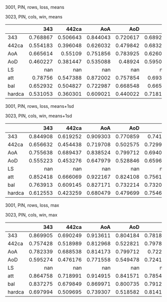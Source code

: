 3001, PIN, rows, loss, means

3023, PIN, cols, win, means

|        |        343 |      442ca |        AoA |        AoD |         LS |        att |        bal |     hardca |
|:-------|-----------:|-----------:|-----------:|-----------:|-----------:|-----------:|-----------:|-----------:|
| 343    |   0.768867 |   0.506643 |   0.844043 |   0.720617 |   0.689225 |   0.792341 |   0.803339 |   0.303734 |
| 442ca  |   0.554183 |   0.396048 |   0.626032 |   0.479842 |   0.683202 |   0.54823  |   0.527407 |   0.282809 |
| AoA    |   0.665614 |   0.55109  |   0.751856 |   0.783925 |   0.626091 |   0.711377 |   0.805133 |   0.387325 |
| AoD    |   0.460227 |   0.381447 |   0.535088 |   0.48924  |   0.595057 |   0.462222 |   0.521315 |   0.282827 |
| LS     | nan        | nan        | nan        | nan        | nan        | nan        | nan        | nan        |
| att    |   0.78756  |   0.547388 |   0.872002 |   0.757854 |   0.69348  |   0.809239 |   0.821902 |   0.335642 |
| bal    |   0.652932 |   0.504827 |   0.722987 |   0.668548 |   0.66502  |   0.681645 |   0.733451 |   0.347605 |
| hardca |   0.531053 |   0.360301 |   0.609021 |   0.440022 |   0.718163 |   0.52024  |   0.471592 |   0.253337 |

3001, PIN, rows, loss, means+1sd

3023, PIN, cols, win, means+1sd

|        |        343 |      442ca |        AoA |        AoD |         LS |        att |        bal |     hardca |
|:-------|-----------:|-----------:|-----------:|-----------:|-----------:|-----------:|-----------:|-----------:|
| 343    |   0.844908 |   0.619252 |   0.909303 |   0.770859 |   0.74178  |   0.841231 |   0.879331 |   0.344415 |
| 442ca  |   0.656632 |   0.454438 |   0.719708 |   0.502575 |   0.729999 |   0.636954 |   0.615714 |   0.318625 |
| AoA    |   0.755638 |   0.689437 |   0.838524 |   0.799712 |   0.694057 |   0.745681 |   0.862352 |   0.42362  |
| AoD    |   0.555223 |   0.453276 |   0.647979 |   0.528846 |   0.659688 |   0.516355 |   0.604931 |   0.31343  |
| LS     | nan        | nan        | nan        | nan        | nan        | nan        | nan        | nan        |
| att    |   0.852418 |   0.666069 |   0.922167 |   0.824108 |   0.756189 |   0.844872 |   0.88266  |   0.38942  |
| bal    |   0.763913 |   0.609145 |   0.827171 |   0.732214 |   0.732048 |   0.761917 |   0.827342 |   0.386641 |
| hardca |   0.612553 |   0.423259 |   0.680479 |   0.479699 |   0.754643 |   0.592013 |   0.556465 |   0.290457 |

3001, PIN, rows, loss, max

3023, PIN, cols, win, max

|        |        343 |      442ca |        AoA |        AoD |         LS |        att |        bal |     hardca |
|:-------|-----------:|-----------:|-----------:|-----------:|-----------:|-----------:|-----------:|-----------:|
| 343    |   0.869905 |   0.690249 |   0.913611 |   0.804184 |   0.781869 |   0.86151  |   0.904842 |   0.357083 |
| 442ca  |   0.757428 |   0.518989 |   0.812968 |   0.522821 |   0.797872 |   0.75249  |   0.74469  |   0.34721  |
| AoA    |   0.782339 |   0.688538 |   0.814173 |   0.799712 |   0.72227  |   0.764792 |   0.854412 |   0.413798 |
| AoD    |   0.595274 |   0.476176 |   0.771558 |   0.549478 |   0.724165 |   0.58635  |   0.635715 |   0.321473 |
| LS     | nan        | nan        | nan        | nan        | nan        | nan        | nan        | nan        |
| att    |   0.864758 |   0.718991 |   0.914915 |   0.841571 |   0.785473 |   0.861428 |   0.892883 |   0.415232 |
| bal    |   0.837275 |   0.679849 |   0.869971 |   0.800735 |   0.791248 |   0.816521 |   0.886514 |   0.421921 |
| hardca |   0.697994 |   0.509695 |   0.739307 |   0.518582 |   0.814189 |   0.672969 |   0.667678 |   0.310196 |

